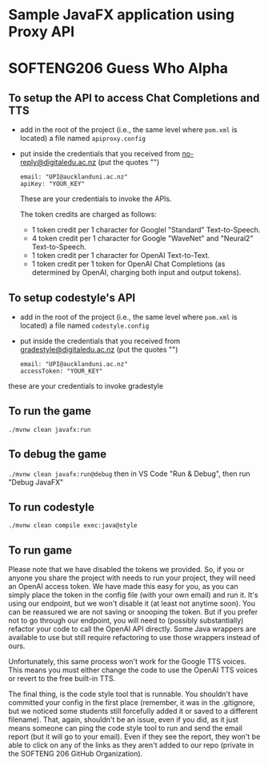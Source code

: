 # Sample JavaFX application using Proxy API

# SOFTENG206 Guess Who Alpha

## To setup the API to access Chat Completions and TTS

- add in the root of the project (i.e., the same level where `pom.xml` is located) a file named `apiproxy.config`
- put inside the credentials that you received from no-reply@digitaledu.ac.nz (put the quotes "")

  ```
  email: "UPI@aucklanduni.ac.nz"
  apiKey: "YOUR_KEY"
  ```

  These are your credentials to invoke the APIs.

  The token credits are charged as follows:

  - 1 token credit per 1 character for Googlel "Standard" Text-to-Speech.
  - 4 token credit per 1 character for Google "WaveNet" and "Neural2" Text-to-Speech.
  - 1 token credit per 1 character for OpenAI Text-to-Text.
  - 1 token credit per 1 token for OpenAI Chat Completions (as determined by OpenAI, charging both input and output tokens).

## To setup codestyle's API

- add in the root of the project (i.e., the same level where `pom.xml` is located) a file named `codestyle.config`
- put inside the credentials that you received from gradestyle@digitaledu.ac.nz (put the quotes "")

  ```
  email: "UPI@aucklanduni.ac.nz"
  accessToken: "YOUR_KEY"
  ```

these are your credentials to invoke gradestyle

## To run the game

`./mvnw clean javafx:run`

## To debug the game

`./mvnw clean javafx:run@debug` then in VS Code "Run & Debug", then run "Debug JavaFX"

## To run codestyle

`./mvnw clean compile exec:java@style`

## To run game
Please note that we have disabled the tokens we provided. So, if you or anyone you share the project with needs to run your project, they will need an OpenAI access token. We have made this easy for you, as you can simply place the token in the config file (with your own email) and run it. It's using our endpoint, but we won't disable it (at least not anytime soon). You can be reassured we are not saving or snooping the token. But if you prefer not to go through our endpoint, you will need to (possibly substantially) refactor your code to call the OpenAI API directly. Some Java wrappers are available to use but still require refactoring to use those wrappers instead of ours. 

Unfortunately, this same process won't work for the Google TTS voices. This means you must either change the code to use the OpenAI TTS voices or revert to the free built-in TTS.

The final thing, is the code style tool that is runnable. You shouldn't have committed your config in the first place (remember, it was in the .gitignore, but we noticed some students still forcefully added it or saved to a different filename).  That, again, shouldn't be an issue, even if you did, as it just means someone can ping the code style tool to run and send the email report (but it will go to your email). Even if they see the report, they won't be able to click on any of the links as they aren't added to our repo (private in the SOFTENG 206 GitHub Organization). 
